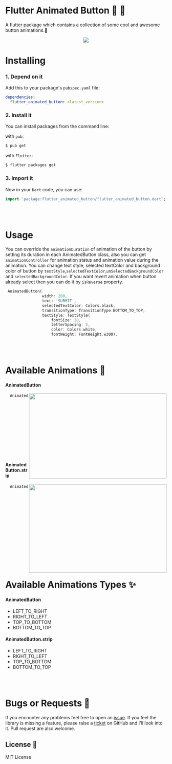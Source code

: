# Flutter Animated Button :dizzy: :champagne:	
A flutter package which contains a collection of some cool and awesome button animations.:rocket:	

<div align="center"><img src="https://github.com/NikhilVadoliya/FlutterAnimatedButton/blob/main/assets/banner.gif?raw=true"/></div>  





# Installing

### 1. Depend on it
Add this to your package's `pubspec.yaml` file:

```yaml
dependencies:
  flutter_animated_button: <latest_version>
```

### 2. Install it

You can install packages from the command line:

with `pub`:

```css
$ pub get
```

with `Flutter`:

```css
$ flutter packages get
```

### 3. Import it

Now in your `Dart` code, you can use:

```dart
import 'package:flutter_animated_button/flutter_animated_button.dart';

```
</br>
</br>

# Usage

You can override the `animationDuration` of animation of the button by setting its duration in each AnimatedButton class, also you can get `animationController` for animation status and animation value during the animation. You can change text style, selected  textColor and background color of button by `textStyle`,`selectedTextColor`,`unSelectedBackgroundColor` and `selectedBackgroundColor`. If you want revert animation when button already select then you can do it by `isReverse` property.

```dart
 AnimatedButton(
                width: 200,
                text: 'SUBMIT',
                selectedTextColor: Colors.black,
                transitionType: TransitionType.BOTTOM_TO_TOP,
                textStyle: TextStyle(
                    fontSize: 28,
                    letterSpacing: 5,
                    color: Colors.white,
                    fontWeight: FontWeight.w300),
```

</br>
</br>


# Available **Animations** 	:dizzy:	

#### AnimatedButton

<img src="https://github.com/NikhilVadoliya/FlutterAnimatedButton/blob/main/assets/normal_1_min.gif?raw=true" align = "right" height = "265px" width= "430px">

```dart
  AnimatedButton(
              height: 70,
              width: 200,
              text: 'SUBMIT',
              isReverse: true,
              selectedTextColor: Colors.black,
              transitionType: TransitionType.BOTTOM_TO_TOP,
              textStyle: GoogleFonts.nunito(
                  fontSize: 28,
                  letterSpacing: 5,
                  color: Colors.white,
                  fontWeight: FontWeight.w300),
            ),
```

#### AnimatedButton.strip

<img src="https://github.com/NikhilVadoliya/FlutterAnimatedButton/blob/main/assets/strip_1_min.gif?raw=true" align = "right" height = "275px" width= "430px">

```dart
  AnimatedButton.strip(
              width: 200,
              height: 70,
              text: 'SUBMIT',
              isReverse: true,
              selectedTextColor: Colors.black,
              transitionType: TransitionType.LEFT_TO_RIGHT,
              selectedBackgroundColor: Colors.white,
              textStyle: GoogleFonts.nunito(
                  fontSize: 28,
                  letterSpacing: 5,
                  color: Colors.white,
                  fontWeight: FontWeight.w300),
            ),
```
</br>
</br>

# Available **Animations** Types :sparkles:	

#### AnimatedButton
 - LEFT_TO_RIGHT
 - RIGHT_TO_LEFT
 - TOP_TO_BOTTOM
 - BOTTOM_TO_TOP
 
#### AnimatedButton.strip
 - LEFT_TO_RIGHT
 - RIGHT_TO_LEFT
 - TOP_TO_BOTTOM
 - BOTTOM_TO_TOP
 
 </br>
</br>


# Bugs or Requests :bug:	

If you encounter any problems feel free to open an [issue](https://github.com/NikhilVadoliya/FlutterAnimatedButton/issues/new?template=bug_report.md). If you feel the library is missing a feature, please raise a [ticket](https://github.com/NikhilVadoliya/FlutterAnimatedButton/issues/new?template=feature_request.md) on GitHub and I'll look into it. Pull request are also welcome.

License :closed_lock_with_key:	
----

MIT License
